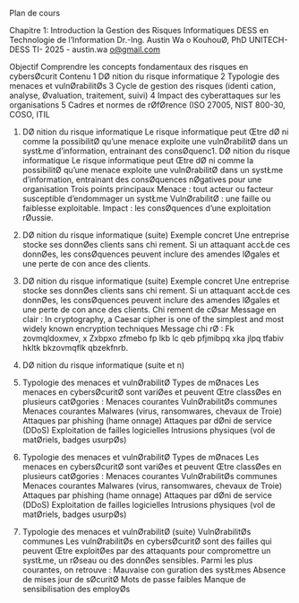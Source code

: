 Plan de cours


Chapitre 1: Introduction	la Gestion des Risques Informatiques
DESS en Technologie de l’Information
Dr.-Ing. Austin Wa o KouhouØ, PhD
UNITECH-DESS TI- 2025 - austin.wa o@gmail.com
  


Objectif
Comprendre les concepts fondamentaux des risques en cybersØcurit
Contenu
1	DØ nition du risque informatique
2	Typologie des menaces et vulnØrabilitØs
3	Cycle de gestion des risques (identi cation, analyse,
Øvaluation, traitement, suivi)
4	Impact des cyberattaques sur les organisations
5	Cadres et normes de rØfØrence (ISO 27005, NIST 800-30, COSO, ITIL

1. DØ nition du risque informatique
Le risque informatique peut Œtre dØ ni comme la possibilitØ qu’une menace exploite une vulnØrabilitØ dans un systŁme d’information, entrainant des consØquenc1. DØ nition du risque informatique
Le risque informatique peut Œtre dØ ni comme la possibilitØ qu’une menace exploite une vulnØrabilitØ dans un systŁme d’information, entrainant des consØquences nØgatives pour une organisation
Trois points principaux
Menace : tout acteur ou facteur susceptible d’endommager un systŁme
VulnØrabilitØ : une faille ou faiblesse exploitable.
Impact : les consØquences d’une exploitation rØussie.
1. DØ nition du risque informatique (suite)
Exemple concret
Une entreprise stocke ses donnØes clients sans chi rement. Si un attaquant accŁde	ces donnØes, les consØquences peuvent inclure des amendes lØgales et une perte de con ance des clients. 
1. DØ nition du risque informatique (suite)
Exemple concret
Une entreprise stocke ses donnØes clients sans chi rement. Si un attaquant accŁde	ces donnØes, les consØquences peuvent inclure des amendes lØgales et une perte de con ance des clients.
Chi rement de cØsar
Message en clair : In cryptography, a Caesar cipher is one of the simplest and most widely known encryption techniques
Message chi rØ : Fk zovmqldoxmev, x Zxbpxo zfmebo fp lkb lc qeb pfjmibpq xka jlpq tfabiv hkltk bkzovmqflk qbzekfnrb.
1. DØ nition du risque informatique (suite et	n)

2. Typologie des menaces et vulnØrabilitØ
Types de mØnaces
Les menaces en cybersØcuritØ sont variØes et peuvent Œtre classØes en plusieurs catØgories :
Menaces courantes
VulnØrabilitØs communes
Menaces courantes
Malwares (virus, ransomwares, chevaux de Troie)
Attaques par phishing (hame onnage)
Attaques par dØni de service (DDoS)
Exploitation de failles logicielles
Intrusions physiques (vol de matØriels, badges usurpØs)
2. Typologie des menaces et vulnØrabilitØ
Types de mØnaces
Les menaces en cybersØcuritØ sont variØes et peuvent Œtre classØes en plusieurs catØgories :
Menaces courantes
VulnØrabilitØs communes
Menaces courantes
Malwares (virus, ransomwares, chevaux de Troie)
Attaques par phishing (hame onnage)
Attaques par dØni de service (DDoS)
Exploitation de failles logicielles
Intrusions physiques (vol de matØriels, badges usurpØs)
2. Typologie des menaces et vulnØrabilitØ (suite)
VulnØrabilitØs communes
Les vulnØrabilitØs en cybersØcuritØ sont des failles qui peuvent Œtre exploitØes par des attaquants pour compromettre un systŁme, un rØseau ou des donnØes sensibles. Parmi les plus courantes, on retrouve :
Mauvaise con guration des systŁmes
	Absence de mises	jour de sØcuritØ
Mots de passe faibles
Manque de sensibilisation des employØs

